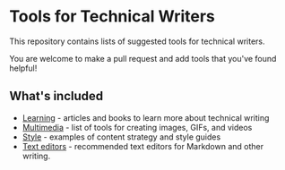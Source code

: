 # Tools for Technical Writers

This repository contains lists of suggested tools for technical writers.

You are welcome to make a pull request and add tools that you've found helpful!

## What's included

+ [Learning](/learning/) - articles and books to learn more about technical writing
+ [Multimedia](/multimedia/) - list of tools for creating images, GIFs, and videos
+ [Style](/style/) - examples of content strategy and style guides
+ [Text editors](/text-editors/) - recommended text editors for Markdown and other writing.
